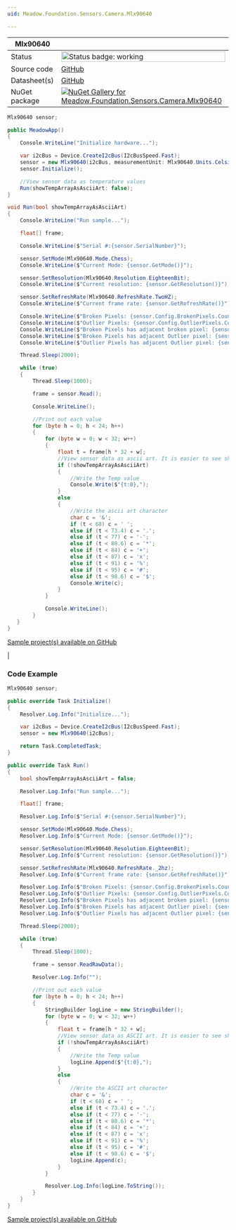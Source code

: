 ```yaml
---
uid: Meadow.Foundation.Sensors.Camera.Mlx90640

---
```


| Mlx90640 | |
|--------|--------|
| Status | <img src="https://img.shields.io/badge/Working-brightgreen" style="width: auto; height: -webkit-fill-available;" alt="Status badge: working" /> |
| Source code | [GitHub](https://github.com/WildernessLabs/Meadow.Foundation/tree/main/Source/Meadow.Foundation.Peripherals/Sensors.Camera.Mlx90640) |
| Datasheet(s) | [GitHub](https://github.com/WildernessLabs/Meadow.Foundation/tree/main/Source/Meadow.Foundation.Peripherals/Sensors.Camera.Mlx90640/Datasheet) |
| NuGet package | <a href="https://www.nuget.org/packages/Meadow.Foundation.Sensors.Camera.Mlx90640/" target="_blank"><img src="https://img.shields.io/nuget/v/Meadow.Foundation.Sensors.Camera.Mlx90640.svg?label=Meadow.Foundation.Sensors.Camera.Mlx90640" alt="NuGet Gallery for Meadow.Foundation.Sensors.Camera.Mlx90640" /></a> |

```csharp
Mlx90640 sensor;

public MeadowApp()
{
    Console.WriteLine("Initialize hardware...");

    var i2cBus = Device.CreateI2cBus(I2cBusSpeed.Fast);
    sensor = new Mlx90640(i2cBus, measurementUnit: Mlx90640.Units.Celsius);
    sensor.Initialize();

    //View sensor data as temperature values
    Run(showTempArrayAsAsciiArt: false);
}

void Run(bool showTempArrayAsAsciiArt)
{
    Console.WriteLine("Run sample...");

    float[] frame;

    Console.WriteLine($"Serial #:{sensor.SerialNumber}");

    sensor.SetMode(Mlx90640.Mode.Chess);
    Console.WriteLine($"Current Mode: {sensor.GetMode()}");  

    sensor.SetResolution(Mlx90640.Resolution.EighteenBit);
    Console.WriteLine($"Current resolution: {sensor.GetResolution()}");

    sensor.SetRefreshRate(Mlx90640.RefreshRate.TwoHZ);
    Console.WriteLine($"Current frame rate: {sensor.GetRefreshRate()}");

    Console.WriteLine($"Broken Pixels: {sensor.Config.BrokenPixels.Count}");
    Console.WriteLine($"Outlier Pixels: {sensor.Config.OutlierPixels.Count}");
    Console.WriteLine($"Broken Pixels has adjacent broken pixel: {sensor.Config.BrokenPixelHasAdjacentBrokenPixel}");
    Console.WriteLine($"Broken Pixels has adjacent Outlier pixel: {sensor.Config.BrokenPixelHasAdjacentOutlierPixel}");
    Console.WriteLine($"Outlier Pixels has adjacent Outlier pixel: {sensor.Config.OutlierPixelHasAdjacentOutlierPixel}");

    Thread.Sleep(2000);

    while (true)
    {
        Thread.Sleep(1000);

        frame = sensor.Read();

        Console.WriteLine();

        //Print out each value
        for (byte h = 0; h < 24; h++)
        {
            for (byte w = 0; w < 32; w++)
            {
                float t = frame[h * 32 + w];
                //View sensor data as ascii art. It is easier to see shapes, like your fingers.
                if (!showTempArrayAsAsciiArt)
                {
                    //Write the Temp value
                    Console.Write($"{t:0},");
                }
                else
                {
                    //Write the ascii art character
                    char c = '&';
                    if (t < 68) c = ' ';
                    else if (t < 73.4) c = '.';
                    else if (t < 77) c = '-';
                    else if (t < 80.6) c = '*';
                    else if (t < 84) c = '+';
                    else if (t < 87) c = 'x';
                    else if (t < 91) c = '%';
                    else if (t < 95) c = '#';
                    else if (t < 98.6) c = '$';
                    Console.Write(c);
                }
            }

            Console.WriteLine();
        }
   }
}

```

[Sample project(s) available on GitHub](https://github.com/WildernessLabs/Meadow.Foundation/tree/main/Source/Meadow.Foundation.Peripherals/Sensors.Camera.Mlx90640/Samples/Sensors.Camera.Mlx90640_Sample)

|
### Code Example

```csharp
Mlx90640 sensor;

public override Task Initialize()
{
    Resolver.Log.Info("Initialize...");

    var i2cBus = Device.CreateI2cBus(I2cBusSpeed.Fast);
    sensor = new Mlx90640(i2cBus);

    return Task.CompletedTask;
}

public override Task Run()
{
    bool showTempArrayAsAsciiArt = false;

    Resolver.Log.Info("Run sample...");

    float[] frame;

    Resolver.Log.Info($"Serial #:{sensor.SerialNumber}");

    sensor.SetMode(Mlx90640.Mode.Chess);
    Resolver.Log.Info($"Current Mode: {sensor.GetMode()}");

    sensor.SetResolution(Mlx90640.Resolution.EighteenBit);
    Resolver.Log.Info($"Current resolution: {sensor.GetResolution()}");

    sensor.SetRefreshRate(Mlx90640.RefreshRate._2hz);
    Resolver.Log.Info($"Current frame rate: {sensor.GetRefreshRate()}");

    Resolver.Log.Info($"Broken Pixels: {sensor.Config.BrokenPixels.Count}");
    Resolver.Log.Info($"Outlier Pixels: {sensor.Config.OutlierPixels.Count}");
    Resolver.Log.Info($"Broken Pixels has adjacent broken pixel: {sensor.Config.BrokenPixelHasAdjacentBrokenPixel}");
    Resolver.Log.Info($"Broken Pixels has adjacent Outlier pixel: {sensor.Config.BrokenPixelHasAdjacentOutlierPixel}");
    Resolver.Log.Info($"Outlier Pixels has adjacent Outlier pixel: {sensor.Config.OutlierPixelHasAdjacentOutlierPixel}");

    Thread.Sleep(2000);

    while (true)
    {
        Thread.Sleep(1000);

        frame = sensor.ReadRawData();

        Resolver.Log.Info("");

        //Print out each value
        for (byte h = 0; h < 24; h++)
        {
            StringBuilder logLine = new StringBuilder();
            for (byte w = 0; w < 32; w++)
            {
                float t = frame[h * 32 + w];
                //View sensor data as ASCII art. It is easier to see shapes, like your fingers.
                if (!showTempArrayAsAsciiArt)
                {
                    //Write the Temp value
                    logLine.Append($"{t:0},");
                }
                else
                {
                    //Write the ASCII art character
                    char c = '&';
                    if (t < 68) c = ' ';
                    else if (t < 73.4) c = '.';
                    else if (t < 77) c = '-';
                    else if (t < 80.6) c = '*';
                    else if (t < 84) c = '+';
                    else if (t < 87) c = 'x';
                    else if (t < 91) c = '%';
                    else if (t < 95) c = '#';
                    else if (t < 98.6) c = '$';
                    logLine.Append(c);
                }
            }

            Resolver.Log.Info(logLine.ToString());
        }
    }
}

```

[Sample project(s) available on GitHub](https://github.com/WildernessLabs/Meadow.Foundation/tree/main/Source/Meadow.Foundation.Peripherals/Sensors.Camera.Mlx90640/Samples/Mlx90640_Sample)

